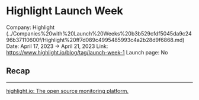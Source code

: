 # Highlight Launch Week

Company: Highlight (../Companies%20with%20Launch%20Weeks%20b3b529cfdf5045da9c2496b37110600f/Highlight%20ff7d089c4995485993c4a2b28d9f6868.md)
Date: April 17, 2023 → April 21, 2023
Link: https://www.highlight.io/blog/tag/launch-week-1
Launch page: No

## Recap

---

[highlight.io: The open source monitoring platform.](https://www.highlight.io/blog/tag/launch-week-1)